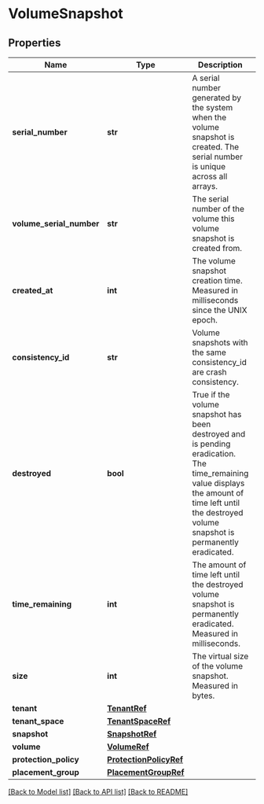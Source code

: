 # VolumeSnapshot

## Properties
Name | Type | Description | Notes
------------ | ------------- | ------------- | -------------
**serial_number** | **str** | A serial number generated by the system when the volume snapshot is created. The serial number is unique across all arrays. | 
**volume_serial_number** | **str** | The serial number of the volume this volume snapshot is created from. | 
**created_at** | **int** | The volume snapshot creation time. Measured in milliseconds since the UNIX epoch. | 
**consistency_id** | **str** | Volume snapshots with the same consistency_id are crash consistency. | 
**destroyed** | **bool** | True if the volume snapshot has been destroyed and is pending eradication. The time_remaining value displays the amount of time left until the destroyed volume snapshot is permanently eradicated. | [optional] 
**time_remaining** | **int** | The amount of time left until the destroyed volume snapshot is permanently eradicated. Measured in milliseconds. | [optional] 
**size** | **int** | The virtual size of the volume snapshot. Measured in bytes. | 
**tenant** | [**TenantRef**](TenantRef.md) |  | 
**tenant_space** | [**TenantSpaceRef**](TenantSpaceRef.md) |  | 
**snapshot** | [**SnapshotRef**](SnapshotRef.md) |  | 
**volume** | [**VolumeRef**](VolumeRef.md) |  | [optional] 
**protection_policy** | [**ProtectionPolicyRef**](ProtectionPolicyRef.md) |  | [optional] 
**placement_group** | [**PlacementGroupRef**](PlacementGroupRef.md) |  | 

[[Back to Model list]](../README.md#documentation-for-models) [[Back to API list]](../README.md#documentation-for-api-endpoints) [[Back to README]](../README.md)

